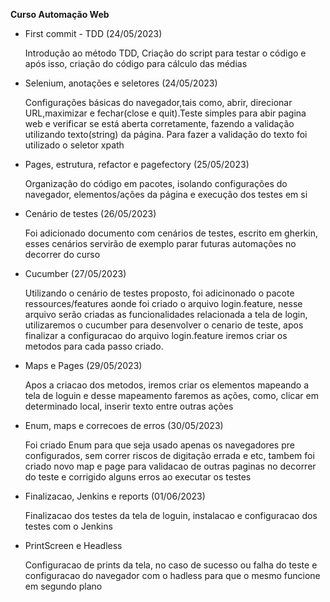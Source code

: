 **Curso Automação Web**

* First commit - TDD (24/05/2023)

  Introdução ao método TDD, Criação do script para testar o código e após isso, criação do código para cálculo das 
  médias

* Selenium, anotações e seletores (24/05/2023)

  Configurações básicas do navegador,tais como, abrir, direcionar URL,maximizar e fechar(close e quit).Teste simples para 
  abir pagina web e verificar se está aberta corretamente, fazendo a validação utilizando texto(string) da 
  página. Para fazer a validação do texto foi utilizado o seletor xpath

* Pages, estrutura, refactor e pagefectory (25/05/2023)

  Organização do código em pacotes, isolando configurações do navegador, elementos/ações da página e execução dos 
  testes em si

* Cenário de testes (26/05/2023)

  Foi adicionado documento com cenários de testes, escrito em gherkin, esses cenários servirão de exemplo parar 
  futuras automações no decorrer do curso

* Cucumber (27/05/2023)
  
  Utilizando o cenário de testes proposto, foi adicinonado o pacote ressources/features aonde foi criado o arquivo 
  login.feature, nesse arquivo serão criadas as funcionalidades relacionada a tela de login, utilizaremos o cucumber 
  para desenvolver o cenario de teste, apos finalizar a configuracao do arquivo login.feature iremos criar os metodos 
  para cada passo criado.

* Maps e Pages (29/05/2023)

  Apos a criacao dos metodos, iremos criar os elementos mapeando a tela de loguin e desse mapeamento faremos as ações, 
  como, clicar em determinado local, inserir texto entre outras ações

* Enum, maps e correcoes de erros (30/05/2023)
  
  Foi criado Enum para que seja usado apenas os navegadores pre configurados, sem correr riscos de digitação errada e etc,
  tambem foi criado novo map e page para validacao de outras paginas no decorrer do teste e corrigido alguns erros ao executar
  os testes

* Finalizacao, Jenkins e reports (01/06/2023)
  
  Finalizacao dos testes da tela de loguin, instalacao e configuracao dos testes com o Jenkins

* PrintScreen e Headless

  Configuracao de prints da tela, no caso de sucesso ou falha do teste e configuracao do navegador  com o hadless para 
  que o mesmo funcione em segundo plano 
  